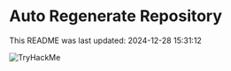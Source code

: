 # Auto Regenerate Repository

This README was last updated: 2024-12-28 15:31:12

 ![TryHackMe](https://tryhackme.com/badge/533634)